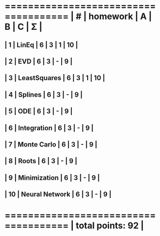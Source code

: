  =====================================
| #  | homework      | A | B | C | Σ |
 =====================================
| 1  | LinEq          | 6 | 3 | 1 | 10 |
----------------------------------------
| 2  | EVD            | 6 | 3 | - | 9  |
----------------------------------------
| 3  | LeastSquares   | 6 | 3 | 1 | 10 |
----------------------------------------
| 4  | Splines        | 6 | 3 | - | 9  |
----------------------------------------
| 5  | ODE            | 6 | 3 | - | 9  |
----------------------------------------
| 6  | Integration    | 6 | 3 | - | 9  |
----------------------------------------
| 7  | Monte Carlo    | 6 | 3 | - | 9  |
----------------------------------------
| 8  | Roots          | 6 | 3 | - | 9  |
----------------------------------------
| 9  | Minimization   | 6 | 3 | - | 9  |
----------------------------------------
| 10 | Neural Network | 6 | 3 | - | 9  |
----------------------------------------
 =====================================
|                    total points: 92 |
 =====================================
